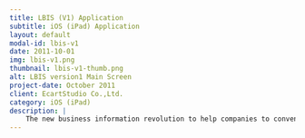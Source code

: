 ```yaml
---
title: LBIS (V1) Application
subtitle: iOS (iPad) Application
layout: default
modal-id: lbis-v1
date: 2011-10-01
img: lbis-v1.png
thumbnail: lbis-v1-thumb.png
alt: LBIS version1 Main Screen
project-date: October 2011
client: EcartStudio Co.,Ltd.
category: iOS (iPad)
description: |
    The new business information revolution to help companies to conveniently enter data into the LBIS system via any mobile device. This service enables users to efficiently enhance data accuracy and optimize all types of data transmission.
---
```

